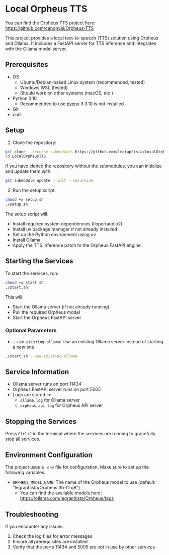 # Local Orpheus TTS

You can find the Orpheus TTS project here: https://github.com/canopyai/Orpheus-TTS

This project provides a local text-to-speech (TTS) solution using Orpheus and Ollama. It includes a FastAPI server for TTS inference and integrates with the Ollama model server.

## Prerequisites

- OS
    - Ubuntu/Debian-based Linux system (recommended, tested)
    - Windows WSL (tested)
    - Should work on other systems (macOS, etc.)
- Python 3.10 
    - Recommended to use [pyenv](https://github.com/pyenv/pyenv) if 3.10 is not installed
- Git
- curl

## Setup

1. Clone the repository:
```bash
git clone --recurse-submodules https://github.com/legraphista/LocalOrpheusTTS.git
cd LocalOrpheusTTS
```

If you have cloned the repository without the submodules, you can initialize and update them with:
```bash
git submodule update --init --recursive
```

2. Run the setup script:
```bash
chmod +x setup.sh
./setup.sh
```

The setup script will:
- Install required system dependencies (libportaudio2)
- Install uv package manager if not already installed
- Set up the Python environment using uv
- Install Ollama
- Apply the TTS inference patch to the Orpheus FastAPI engine

## Starting the Services

To start the services, run:
```bash
chmod +x start.sh
./start.sh
```

This will:
- Start the Ollama server (if not already running)
- Pull the required Orpheus model
- Start the Orpheus FastAPI server

### Optional Parameters

- `--use-existing-ollama`: Use an existing Ollama server instead of starting a new one
```bash
./start.sh --use-existing-ollama
```

## Service Information

- Ollama server runs on port 11434
- Orpheus FastAPI server runs on port 5005
- Logs are stored in:
  - `ollama.log` for Ollama server
  - `orpheus_api.log` for Orpheus API server

## Stopping the Services

Press `Ctrl+C` in the terminal where the services are running to gracefully stop all services.

## Environment Configuration

The project uses a `.env` file for configuration. Make sure to set up the following variables:
- `ORPHEUS_MODEL_NAME`: The name of the Orpheus model to use (default: "legraphista/Orpheus:3b-ft-q8")
    - You can find the available models here: https://ollama.com/legraphista/Orpheus/tags

## Troubleshooting

If you encounter any issues:
1. Check the log files for error messages
2. Ensure all prerequisites are installed
3. Verify that the ports 11434 and 5005 are not in use by other services 